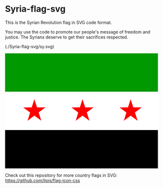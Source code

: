 # Syria-flag-svg
This is the Syrian Revolution flag in SVG code format.

You may use the code to promote our people's message of freedom and justice. The Syrians deserve to get their sacrifices respected.

(./Syria-flag-svg/sy.svg)

<svg xmlns="http://www.w3.org/2000/svg" id="flag-icon-css-sy" viewBox="0 0 640 480">
  <rect width="640" height="160" y="160" fill="#fff" fill-rule="evenodd" rx="0" ry="0"/>
  <rect width="640" height="160" y="320" fill-rule="evenodd" rx="0" ry="0"/>
  <path fill="#090" fill-rule="evenodd" d="M0 0h640v160H0z"/>
  <path fill="red" fill-rule="evenodd" d="
M151.6 281 l-28.8-20.9-28.7  21.1 10.7-34.2-28.7-21.2 35.4-.3 11-34.1 11.2 34h35.4l-28.5 21.4 11 34.2z
m201.6 0   l-28.8-20.9-28.7  21.1 10.7-34.2-28.6-21.2 35.4-.3 11-34.1 11.2 34h35.4l-28.5 21.4 11 34.2z
m201.6 0   l-28.8-20.9-28.7  21.1 10.7-34.2-28.6-21.2 35.4-.3 11-34.1 11.2 34h35.4l-28.5 21.4 11 34.2z
"/>
</svg>

Check out this repository for more country flags in SVG:
https://github.com/lipis/flag-icon-css
